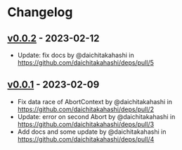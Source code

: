 # Changelog

## [v0.0.2](https://github.com/daichitakahashi/deps/compare/v0.0.1...v0.0.2) - 2023-02-12
- Update: fix docs by @daichitakahashi in https://github.com/daichitakahashi/deps/pull/5

## [v0.0.1](https://github.com/daichitakahashi/deps/commits/v0.0.1) - 2023-02-09
- Fix data race of AbortContext by @daichitakahashi in https://github.com/daichitakahashi/deps/pull/2
- Update: error on second Abort by @daichitakahashi in https://github.com/daichitakahashi/deps/pull/3
- Add docs and some update by @daichitakahashi in https://github.com/daichitakahashi/deps/pull/4
